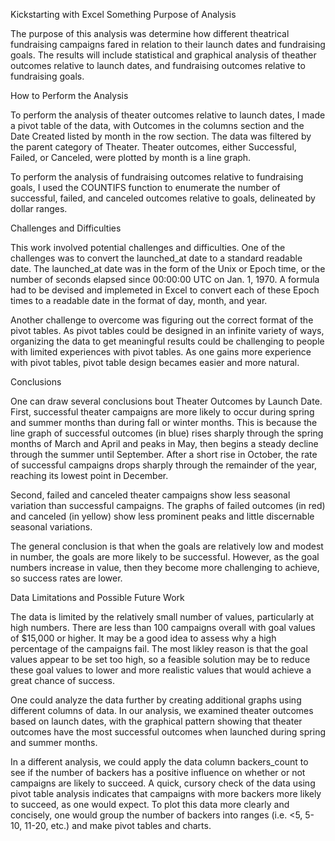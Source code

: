Kickstarting with Excel
Something
Purpose of Analysis

The purpose of this analysis was determine how different theatrical fundraising campaigns fared in relation to their launch dates
and fundraising goals. The results will include statistical and graphical analysis of theather outcomes relative to launch dates,
and fundraising outcomes relative to fundraising goals.

How to Perform the Analysis

To perform the analysis of theater outcomes relative to launch dates, I made a pivot table of the data, with Outcomes in the columns
section and the Date Created listed by month in the row section. The data was filtered by the parent category of Theater. Theater 
outcomes, either Successful, Failed, or Canceled, were plotted by month is a line graph.

To perform the analysis of fundraising outcomes relative to fundraising goals, I used the COUNTIFS function to enumerate the number of 
successful, failed, and canceled outcomes relative to goals, delineated by dollar ranges.

Challenges and Difficulties

This work involved potential challenges and difficulties. One of the challenges was to convert the launched_at date to a standard 
readable date. The launched_at date was in the form of the Unix or Epoch time, or the number of seconds elapsed since 00:00:00 UTC 
on Jan. 1, 1970. A formula had to be devised and implemeted in Excel to convert each of these Epoch times to a readable date in 
the format of day, month, and year.

Another challenge to overcome was figuring out the correct format of the pivot tables. As pivot tables could be designed in an 
infinite variety of ways, organizing the data to get meaningful results could be challenging to people with limited experiences with
pivot tables. As one gains more experience with pivot tables, pivot table design becames easier and more natural.

Conclusions

One can draw several conclusions bout Theater Outcomes by Launch Date. First, successful theater campaigns are more likely to occur 
during spring and summer months than during fall or winter months. This is because the line graph of successful outcomes (in blue) 
rises sharply through the spring months of March and April and peaks in May, then begins a steady decline through the summer 
until September. After a short rise in October, the rate of successful campaigns drops sharply through the remainder of the year,
reaching its lowest point in December.

Second, failed and canceled theater campaigns show less seasonal variation than successful campaigns. The graphs of failed outcomes
(in red) and canceled (in yellow) show less prominent peaks and little discernable seasonal variations.  

The general conclusion is that when the goals are relatively low and modest in number, the goals are more likely to be successful.
However, as the goal numbers increase in value, then they become more challenging to achieve, so success rates are lower. 

Data Limitations and Possible Future Work

The data is limited by the relatively small number of values, particularly at high numbers. There are less than 100 campaigns overall 
with goal values of $15,000 or higher. It may be a good idea to assess why a high percentage of the campaigns fail. The most likley
reason is that the goal values appear to be set too high, so a feasible solution may be to reduce these goal values to lower and
more realistic values that would achieve a great chance of success.

One could analyze the data further by creating additional graphs using different columns of data. In our analysis, we examined theater
outcomes based on launch dates, with the graphical pattern showing that theater outcomes have the most successful outcomes when 
launched during spring and summer months. 

In a different analysis, we could apply the data column backers_count to see if the number of backers has a positive influence on
whether or not campaigns are likely to succeed. A quick, cursory check of the data using pivot table analysis indicates that 
campaigns with more backers more likely to succeed, as one would expect. To plot this data more clearly and concisely, one would 
group the number of backers into ranges (i.e. <5, 5-10, 11-20, etc.) and make pivot tables and charts.

